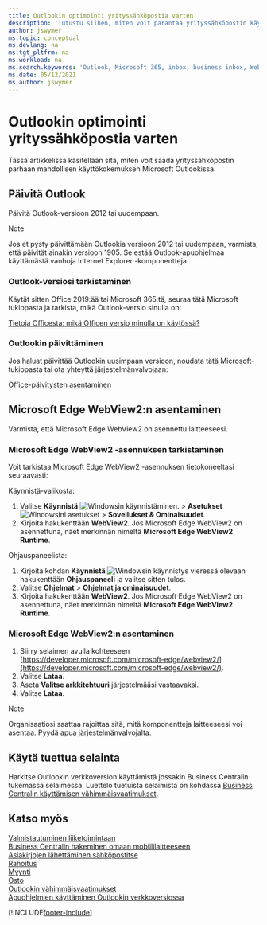 ```yaml
---
title: Outlookin optimointi yrityssähköpostia varten
description: 'Tutustu siihen, miten voit parantaa yrityssähköpostin käyttökokemusta Microsoft Outlookissa.'
author: jswymer
ms.topic: conceptual
ms.devlang: na
ms.tgt_pltfrm: na
ms.workload: na
ms.search.keywords: 'Outlook, Microsoft 365, inbox, business inbox, WebView2, Edge, addin, add-in'
ms.date: 05/12/2021
ms.author: jswymer
---
```

# Outlookin optimointi yrityssähköpostia varten 

Tässä artikkelissa käsitellään sitä, miten voit saada yrityssähköpostin parhaan mahdollisen käyttökokemuksen Microsoft Outlookissa. 

## Päivitä Outlook

Päivitä Outlook-versioon 2012 tai uudempaan.

> [!NOTE]
> Jos et pysty päivittämään Outlookia versioon 2012 tai uudempaan, varmista, että päivität ainakin versioon 1905. Se estää Outlook-apuohjelmaa käyttämästä vanhoja Internet Explorer -komponentteja

### Outlook-versiosi tarkistaminen

Käytät sitten Office 2019:ää tai Microsoft 365:tä, seuraa tätä Microsoft tukiopasta ja tarkista, mikä Outlook-versio sinulla on:  

[Tietoja Officesta: mikä Officen versio minulla on käytössä?](https://support.microsoft.com/office/about-office-what-version-of-office-am-i-using-932788b8-a3ce-44bf-bb09-e334518b8b19)

### Outlookin päivittäminen

Jos haluat päivittää Outlookin uusimpaan versioon, noudata tätä Microsoft-tukiopasta tai ota yhteyttä järjestelmänvalvojaan:

[Office-päivitysten asentaminen](https://support.microsoft.com/office/install-office-updates-2ab296f3-7f03-43a2-8e50-46de917611c5)

## Microsoft Edge WebView2:n asentaminen

Varmista, että Microsoft Edge WebView2 on asennettu laitteeseesi.

### Microsoft Edge WebView2 -asennuksen tarkistaminen 

Voit tarkistaa Microsoft Edge WebView2 -asennuksen tietokoneeltasi seuraavasti:

Käynnistä-valikosta:

1. Valitse **Käynnistä** ![Windowsin käynnistäminen.](media/windows-start-icon.png "Windowsin Käynnistä-kuvake") > **Asetukset** ![Windowsini asetukset](media/windows-settings-icon.png "Windowsin Asetukset-kuvake") > **Sovellukset & Ominaisuudet**.
2. Kirjoita hakukenttään **WebView2**. Jos Microsoft Edge WebView2 on asennettuna, näet merkinnän nimeltä **Microsoft Edge WebView2 Runtime**.

Ohjauspaneelista:

1. Kirjoita kohdan **Käynnistä** ![Windowsin käynnistys](media/windows-start-icon.png "Windowsin Käynnistä-kuvake") vieressä olevaan hakukenttään **Ohjauspaneeli** ja valitse sitten tulos.
2. Valitse **Ohjelmat** > **Ohjelmat ja ominaisuudet**.
3. Kirjoita hakukenttään **WebView2**. Jos Microsoft Edge WebView2 on asennettuna, näet merkinnän nimeltä **Microsoft Edge WebView2 Runtime**.

### Microsoft Edge WebView2:n asentaminen 

1. Siirry selaimen avulla kohteeseen [https://developer.microsoft.com/microsoft-edge/webview2/](https://developer.microsoft.com/microsoft-edge/webview2/).
2. Valitse **Lataa**.
3. Aseta **Valitse arkkitehtuuri** järjestelmääsi vastaavaksi.
4. Valitse **Lataa**.

> [!NOTE]
> Organisaatiosi saattaa rajoittaa sitä, mitä komponentteja laitteeseesi voi asentaa. Pyydä apua järjestelmänvalvojalta.

## Käytä tuettua selainta

Harkitse Outlookin verkkoversion käyttämistä jossakin Business Centralin tukemassa selaimessa. Luettelo tuetuista selaimista on kohdassa [Business Centralin käyttämisen vähimmäisvaatimukset](product-requirements.md#browsers).

## Katso myös

[Valmistautuminen liiketoimintaan](ui-get-ready-business.md)  
[Business Centralin hakeminen omaan mobiililaitteeseen](install-mobile-app.md)  
[Asiakirjojen lähettäminen sähköpostitse](ui-how-send-documents-email.md)  
[Rahoitus](finance.md)  
[Myynti](sales-manage-sales.md)  
[Osto](purchasing-manage-purchasing.md)  
[Outlookin vähimmäisvaatimukset](product-requirements.md#outlook)  
[Apuohjelmien käyttäminen Outlookin verkkoversiossa](https://support.office.com/article/Using-Add-ins-in-Outlook-on-the-web-8f2ce816-5df4-44a5-958c-f7f9d6dabdce?appver=OWB150)  


[!INCLUDE[footer-include](includes/footer-banner.md)]